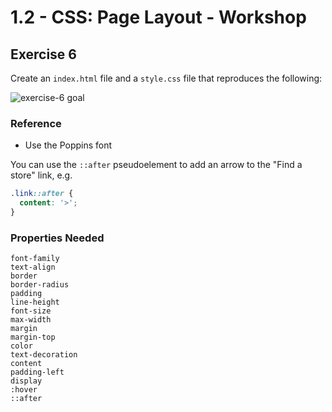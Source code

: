 # 1.2 - CSS: Page Layout - Workshop

## Exercise 6

Create an `index.html` file and a `style.css` file that reproduces the following:

![exercise-6 goal](../../assets/ex-6-goal.gif)

### Reference

- Use the Poppins font

You can use the `::after` pseudoelement to add an arrow to the "Find a store" link, e.g.

```css
.link::after {
  content: '>';
}
```

### Properties Needed

```
font-family
text-align
border
border-radius
padding
line-height
font-size
max-width
margin
margin-top
color
text-decoration
content
padding-left
display
:hover
::after
```
